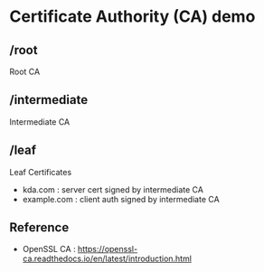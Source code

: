 # Certificate Authority (CA) demo

## /root

Root CA

## /intermediate

Intermediate CA

## /leaf

Leaf Certificates

- kda.com : server cert signed by intermediate CA
- example.com : client auth signed by intermediate CA

## Reference

- OpenSSL CA : https://openssl-ca.readthedocs.io/en/latest/introduction.html
